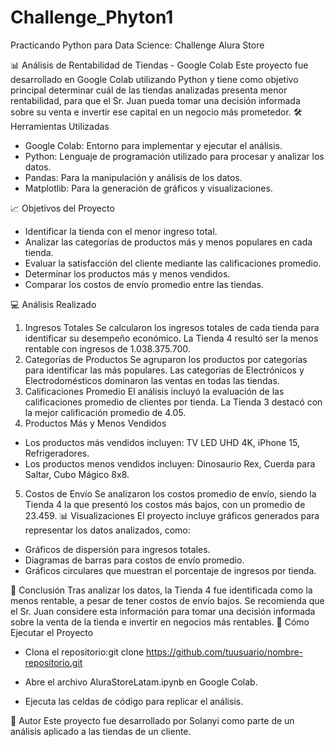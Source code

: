 # Challenge_Phyton1
Practicando Python para Data Science: Challenge Alura Store

📊 Análisis de Rentabilidad de Tiendas - Google Colab
Este proyecto fue desarrollado en Google Colab utilizando Python y tiene como objetivo principal determinar cuál de las tiendas analizadas presenta menor rentabilidad, para que el Sr. Juan pueda tomar una decisión informada sobre su venta e invertir ese capital en un negocio más prometedor.
🛠️ Herramientas Utilizadas
- Google Colab: Entorno para implementar y ejecutar el análisis.
- Python: Lenguaje de programación utilizado para procesar y analizar los datos.
- Pandas: Para la manipulación y análisis de los datos.
- Matplotlib: Para la generación de gráficos y visualizaciones.

📈 Objetivos del Proyecto
- Identificar la tienda con el menor ingreso total.
- Analizar las categorías de productos más y menos populares en cada tienda.
- Evaluar la satisfacción del cliente mediante las calificaciones promedio.
- Determinar los productos más y menos vendidos.
- Comparar los costos de envío promedio entre las tiendas.

💻 Análisis Realizado
1. Ingresos Totales
Se calcularon los ingresos totales de cada tienda para identificar su desempeño económico. La Tienda 4 resultó ser la menos rentable con ingresos de 1.038.375.700.
2. Categorías de Productos
Se agruparon los productos por categorías para identificar las más populares. Las categorías de Electrónicos y Electrodomésticos dominaron las ventas en todas las tiendas.
3. Calificaciones Promedio
El análisis incluyó la evaluación de las calificaciones promedio de clientes por tienda. La Tienda 3 destacó con la mejor calificación promedio de 4.05.
4. Productos Más y Menos Vendidos
- Los productos más vendidos incluyen: TV LED UHD 4K, iPhone 15, Refrigeradores.
- Los productos menos vendidos incluyen: Dinosaurio Rex, Cuerda para Saltar, Cubo Mágico 8x8.

5. Costos de Envío
Se analizaron los costos promedio de envío, siendo la Tienda 4 la que presentó los costos más bajos, con un promedio de 23.459.
📊 Visualizaciones
El proyecto incluye gráficos generados para representar los datos analizados, como:
- Gráficos de dispersión para ingresos totales.
- Diagramas de barras para costos de envío promedio.
- Gráficos circulares que muestran el porcentaje de ingresos por tienda.

🤔 Conclusión
Tras analizar los datos, la Tienda 4 fue identificada como la menos rentable, a pesar de tener costos de envío bajos. Se recomienda que el Sr. Juan considere esta información para tomar una decisión informada sobre la venta de la tienda e invertir en negocios más rentables.
🚀 Cómo Ejecutar el Proyecto
- Clona el repositorio:git clone https://github.com/tuusuario/nombre-repositorio.git

- Abre el archivo AluraStoreLatam.ipynb en Google Colab.
- Ejecuta las celdas de código para replicar el análisis.

📝 Autor
Este proyecto fue desarrollado por Solanyi como parte de un análisis aplicado a las tiendas de un cliente.
